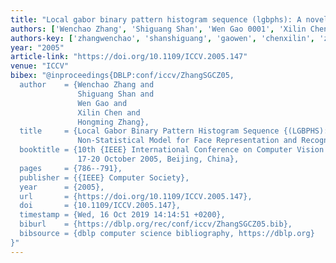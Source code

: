 ```yaml
---
title: "Local gabor binary pattern histogram sequence (lgbphs): A novel non-statistical model for face representation and recognition"
authors: ['Wenchao Zhang', 'Shiguang Shan', 'Wen Gao 0001', 'Xilin Chen', 'Hongming Zhang']
authors-key: ['zhangwenchao', 'shanshiguang', 'gaowen', 'chenxilin', 'zhanghongming']
year: "2005"
article-link: "https://doi.org/10.1109/ICCV.2005.147"
venue: "ICCV"
bibex: "@inproceedings{DBLP:conf/iccv/ZhangSGCZ05,
  author    = {Wenchao Zhang and
               Shiguang Shan and
               Wen Gao and
               Xilin Chen and
               Hongming Zhang},
  title     = {Local Gabor Binary Pattern Histogram Sequence {(LGBPHS):} {A} Novel
               Non-Statistical Model for Face Representation and Recognition},
  booktitle = {10th {IEEE} International Conference on Computer Vision {(ICCV} 2005),
               17-20 October 2005, Beijing, China},
  pages     = {786--791},
  publisher = {{IEEE} Computer Society},
  year      = {2005},
  url       = {https://doi.org/10.1109/ICCV.2005.147},
  doi       = {10.1109/ICCV.2005.147},
  timestamp = {Wed, 16 Oct 2019 14:14:51 +0200},
  biburl    = {https://dblp.org/rec/conf/iccv/ZhangSGCZ05.bib},
  bibsource = {dblp computer science bibliography, https://dblp.org}
}"
---
```

